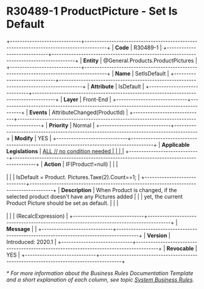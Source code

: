 ﻿---
erp.type: front-end-business-rule
erp.entity: General.Products.ProductPictures
---

# R30489-1 ProductPicture - Set Is Default
+-----------------------------+---------------------------------------------------------------------------------------+
| **Code**                    | R30489-1                                                                              |
+-----------------------------+---------------------------------------------------------------------------------------+
| **Entity**                  | @General.Products.ProductPictures                                                     |
+-----------------------------+---------------------------------------------------------------------------------------+
| **Name**                    | SetIsDefault                                                                          |
+-----------------------------+---------------------------------------------------------------------------------------+
| **Attribute**               | IsDefault                                                                             |
+-----------------------------+---------------------------------------------------------------------------------------+
| **Layer**                   | Front-End                                                                             |
+-----------------------------+---------------------------------------------------------------------------------------+
| **Events**                  | AttributeChanged(ProductId)                                                           |
+-----------------------------+---------------------------------------------------------------------------------------+
| **Priority**                | Normal                                                                                |
+-----------------------------+---------------------------------------------------------------------------------------+
| **Modify**                  | YES                                                                                   |
+-----------------------------+---------------------------------------------------------------------------------------+
| **Applicable Legislations** | [ALL // no condition needed                                                           |
|                             | ](xref:applicable-legislations)                                                       |
+-----------------------------+---------------------------------------------------------------------------------------+
| **Action**                  | IF(Product!=null)                                                                     |
|                             | <br/><br/>                                                                            |
|                             | IsDefault = Product. Pictures.Таке(2).Count==1;                                       |
+-----------------------------+---------------------------------------------------------------------------------------+
| **Description**             | When Product is changed, if the selected product doesn\'t have any Pictures added     |
|                             | yet, the current Product Picture should be set as default.                            |
|                             | <br/><br/>                                                                            |
|                             | (RecalcExpression)                                                                    |
+-----------------------------+---------------------------------------------------------------------------------------+
| **Message**                 |                                                                                       |
+-----------------------------+---------------------------------------------------------------------------------------+
| **Version**                 | Introduced: 2020.1                                                                    |
+-----------------------------+---------------------------------------------------------------------------------------+
| **Revocable**               | YES                                                                                   |
+-----------------------------+---------------------------------------------------------------------------------------+

*\* For more information about the Business Rules Documentation Template and a short explanation of each column, see
topic [System Business Rules](../templates/template-description-system-business-rules.md).*
